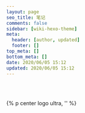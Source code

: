 ```yaml
---
layout: page
seo_title: 笔记
comments: false
sidebar: [wiki-hexo-theme]
meta:
  header: [author, updated]
  footer: []
top_meta: []
bottom_meta: []
date: 2020/06/05 15:12
updated: 2020/06/05 15:12
---
```


<br>
<br>

{% p center logo ultra, '<i class="fal fa-fingerprint" style="color: #a6d5fa"></i>' %}

<br>
